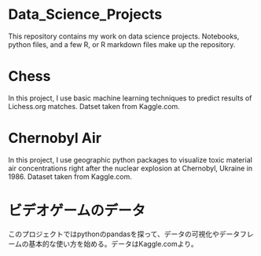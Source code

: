# Data_Science_Projects

This repository contains my work on data science projects. Notebooks, python files, and a few R, or R markdown files make up the repository. 

# Chess 

In this project, I use basic machine learning techniques to predict results of Lichess.org matches. Datset taken from Kaggle.com.

# Chernobyl Air 

In this project, I use geographic python packages to visualize toxic material air concentrations right after the nuclear 
explosion at Chernobyl, Ukraine in 1986. Dataset taken from Kaggle.com. 

# ビデオゲームのデータ

このプロジェクトではpythonのpandasを探って、データの可視化やデータフレームの基本的な使い方を始める。データはKaggle.comより。 
